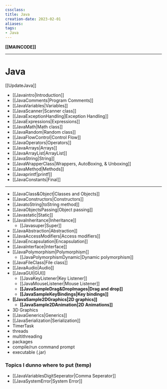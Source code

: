 ```yaml
---
cssclass:
title: Java
creation-date: 2023-02-01
aliases:
tags:
- Java
---
```

**[[MAINCODE]]**

---
# Java
[[UpdateJava]]

- [[Javaintro|Introduction]]
- [[JavaComments|Program Comments]]
- [[JavaVariables|Variables]]
- [[JavaScanner|Scanner class]]
- [[JavaExceptionHandling|Exception Handling]]
- [[JavaExpressions|Expressions]]
- [[JavaMath|Math class]]
- [[JavaRandom|Random class]]
- [[JavaFlowControl|Control Flow]]
- [[JavaOperators|Operators]]
- [[JavaArrays|Arrays]]
- [[JavaArrayList|ArrayList]]
- [[JavaString|String]]
- [[JavaWrapperClass|Wrappers, AutoBoxing, & Unboxing]]
- [[JavaMethod|Methods]]
- [[Javaprintf|printf]]
- [[JavaConstants|Final]]

---
- [[JavaClass&Object|Classes and Objects]]
- [[JavaConstructors|Constructors]]
- [[JavatoString|toString method]]
- [[JavaObjectsPassing|Object passing]]
- [[Javastatic|Static]]
- [[JavaInheritance|Inheritance]]
	- [[Javasuper|Super]]
- [[JavaAbstraction|Abstraction]]
- [[JavaAccessModifiers|Access modifiers]]
- [[JavaEncapsulation|Encapsulation]]
- [[JavaInterface|Interface]]
- [[JavaPolymorphism|Polymorphism]]
	- [[JavaPolymorphismDynamic|Dynamic polymorphism]]
- [[JavaFileClass|File class]]
- [[JavaAudio|Audio]]
- [[JavaGUI|GUI]]
	- [[JavaKeyListener|Key Listener]]
	- [[JavaMouseListener|Mouse Listener]]
	- **[[JavaSampleDrag&DropImages|Drag and drop]]**
	- **[[JavaSampleKeyBindings|Key bindings]]**
- **[[JavaSample2DGraphics|2D graphics]]**
	- **[[JavaSample2DAnimation|2D Animations]]**
- 3D Graphics
- [[JavaGenerics|Generics]]
- [[JavaSerialization|Serialization]]
- TimerTask
- threads
- multithreading
- packages
- compile/run command prompt
- executable (.jar)

### Topics I dunno where to put (temp)
- [[JavaVariablesDigitSeperator|Comma Seperator]]
- [[JavaSystemError|System Error]]